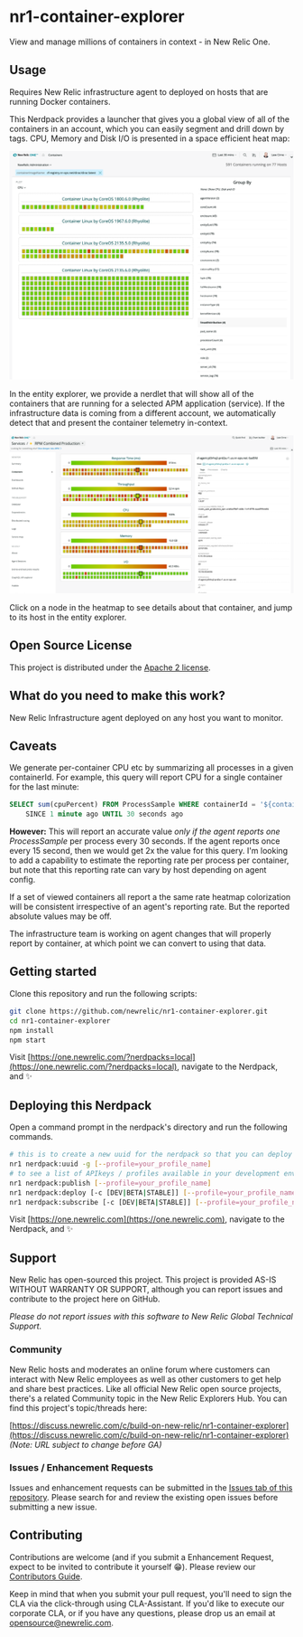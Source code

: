 # nr1-container-explorer
View and manage millions of containers in context - in New Relic One.

## Usage
Requires New Relic infrastructure agent to deployed on hosts that are running
Docker containers.

This Nerdpack provides a launcher that gives you a global view of all of the
containers in an account, which you can easily segment and drill down by
tags. CPU, Memory and Disk I/O is presented in a space efficient heat map:

![Screenshot](./screenshots/screenshot-1.png)

In the entity explorer, we provide a nerdlet that will show all of the containers
that are running for a selected APM application (service).  If the infrastructure data
is coming from a different account, we automatically detect that and present the container
telemetry in-context.

![Screenshot](./screenshots/screenshot-3.png)

Click on a node in the heatmap to see details about that container, and jump to its host
in the entity explorer.

## Open Source License

This project is distributed under the [Apache 2 license](./LICENSE).

## What do you need to make this work?

New Relic Infrastructure agent deployed on any host you want to monitor.

## Caveats

We generate per-container CPU etc by summarizing all processes in a given containerId. For example, this query 
will report CPU for a single container for the last minute:
```sql
SELECT sum(cpuPercent) FROM ProcessSample WHERE containerId = '${containerId}'
    SINCE 1 minute ago UNTIL 30 seconds ago
```
**However:** This will report an accurate value _only if the agent reports one ProcessSample_ per process 
every 30 seconds. If the agent reports once every 15 second, then we would get 2x the value for this query.
I'm looking to add a capability to estimate the reporting rate per process per container, but note that this
reporting rate can vary by host depending on agent config. 

If a set of viewed containers all report a the same rate heatmap colorization will be consistent irrespective of
an agent's reporting rate. But the reported absolute values may be off.

The infrastructure team is working on agent changes that will properly report by container, at which point
we can convert to using that data.


## Getting started

Clone this repository and run the following scripts:

```bash
git clone https://github.com/newrelic/nr1-container-explorer.git
cd nr1-container-explorer
npm install
npm start
```

Visit [https://one.newrelic.com/?nerdpacks=local](https://one.newrelic.com/?nerdpacks=local), navigate to the Nerdpack, and :sparkles:

## Deploying this Nerdpack

Open a command prompt in the nerdpack's directory and run the following commands.

```bash
# this is to create a new uuid for the nerdpack so that you can deploy it to your account
nr1 nerdpack:uuid -g [--profile=your_profile_name]
# to see a list of APIkeys / profiles available in your development environment, run nr1 credentials:list
nr1 nerdpack:publish [--profile=your_profile_name]
nr1 nerdpack:deploy [-c [DEV|BETA|STABLE]] [--profile=your_profile_name]
nr1 nerdpack:subscribe [-c [DEV|BETA|STABLE]] [--profile=your_profile_name]
```

Visit [https://one.newrelic.com](https://one.newrelic.com), navigate to the Nerdpack, and :sparkles:

## Support

New Relic has open-sourced this project. This project is provided AS-IS WITHOUT WARRANTY OR SUPPORT, although you can report issues and contribute to the project here on GitHub.

_Please do not report issues with this software to New Relic Global Technical Support._

### Community

New Relic hosts and moderates an online forum where customers can interact with New Relic employees as well as other customers to get help and share best practices. Like all official New Relic open source projects, there's a related Community topic in the New Relic Explorers Hub. You can find this project's topic/threads here:

[https://discuss.newrelic.com/c/build-on-new-relic/nr1-container-explorer](https://discuss.newrelic.com/c/build-on-new-relic/nr1-container-explorer)
*(Note: URL subject to change before GA)*

### Issues / Enhancement Requests

Issues and enhancement requests can be submitted in the [Issues tab of this repository](../../issues). Please search for and review the existing open issues before submitting a new issue.

## Contributing

Contributions are welcome (and if you submit a Enhancement Request, expect to be invited to contribute it yourself :grin:). Please review our [Contributors Guide](CONTRIBUTING.md).

Keep in mind that when you submit your pull request, you'll need to sign the CLA via the click-through using CLA-Assistant. If you'd like to execute our corporate CLA, or if you have any questions, please drop us an email at opensource@newrelic.com.
